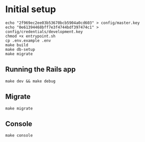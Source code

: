 # Initial setup
```
echo "2f969ec2ee03b53670bcb5904a0cd603" > config/master.key
echo "0e61394468bff7e3f4744bdf397474c1" > config/credentials/development.key
chmod +x entrypoint.sh
cp .env.example .env
make build
make db-setup
make migrate
```

## Running the Rails app
```
make dev && make debug
```

## Migrate
```
make migrate
```

## Console
```
make console
```
